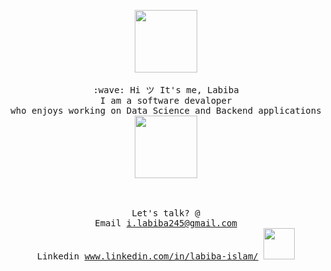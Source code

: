 <p align="center" >
  <p align="center" >
  <img src= "https://media.tenor.com/images/4f20af75f32887384aab7e49c37537ae/tenor.gif" width="100px">
  <br><br>
  <samp>
    :wave: Hi ツ It's me, Labiba 
    <br> I am a software devaloper 
      <br> who enjoys working on Data Science and Backend applications  
     <br> <img src="https://media.tenor.com/images/6edf48d0aa6b5f038d1bef0e86d6698d/tenor.gif" width="100px"><br><br>
    <br><br> Let's talk? @ 
    <br> Email <a href="mailto:i.labiba245@gmail.com?subject=Hi Labiba!! I saw your GitHub">i.labiba245@gmail.com</a>
    <br> Linkedin <a href="www.linkedin.com/in/labiba-islam/">www.linkedin.com/in/labiba-islam/</a>
  </samp>
  <img src="https://media.giphy.com/media/J4803rJjCrqrRpU47f/source.gif" width="50px">   
</p>
